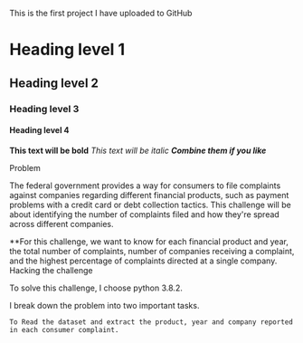 
This is the first project I have uploaded to GitHub

# Heading level 1
## Heading level 2
### Heading level 3
#### Heading level 4

**This text will be bold**
*This text will be italic*
***Combine them if you like***

Problem

The federal government provides a way for consumers to file complaints against companies regarding different financial products, such as payment problems with a credit card or debt collection tactics. This challenge will be about identifying the number of complaints filed and how they're spread across different companies.

**For this challenge, we want to know for each financial product and year, the total number of complaints, number of companies receiving a complaint, and the highest percentage of complaints directed at a single company.
Hacking the challenge

To solve this challenge, I choose python 3.8.2.

I break down the problem into two important tasks.

    To Read the dataset and extract the product, year and company reported in each consumer complaint.
